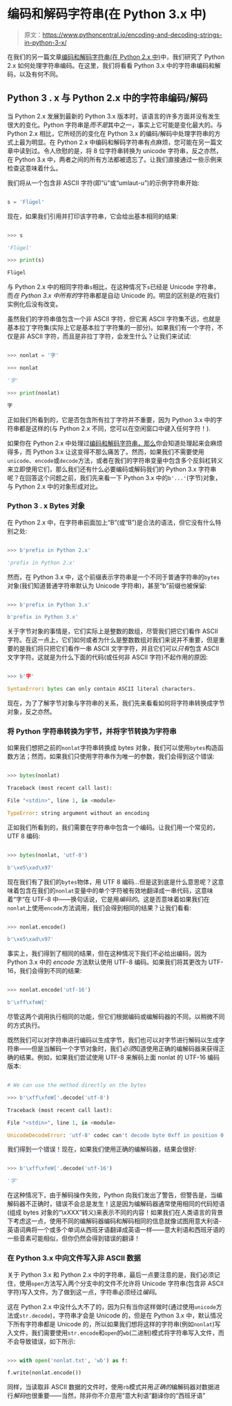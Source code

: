 # 编码和解码字符串(在 Python 3.x 中)

> 原文：<https://www.pythoncentral.io/encoding-and-decoding-strings-in-python-3-x/>

在我们的另一篇文章[编码和解码字符串(在 Python 2.x 中)](https://www.pythoncentral.io/python-unicode-encode-decode-strings-python-2x/ "Encoding and Decoding Strings (in Python 2.x)")中，我们研究了 Python 2.x 如何处理字符串编码。在这里，我们将看看 Python 3.x 中的字符串编码和解码，以及有何不同。

## **Python 3 . x 与 Python 2.x 中的字符串编码/解码**

当 Python 2.x 发展到最新的 Python 3.x 版本时，该语言的许多方面并没有发生很大的变化。Python 字符串是*而不是*其中之一，事实上它可能是变化最大的。与 Python 2.x 相比，它所经历的变化在 Python 3.x 的编码/解码中处理字符串的方式上最为明显。在 Python 2.x 中编码和解码字符串有点麻烦，您可能在另一篇文章中读到过。令人欣慰的是，将 8 位字符串转换为 unicode 字符串，反之亦然，在 Python 3.x 中，两者之间的所有方法都被遗忘了。让我们直接通过一些示例来检查这意味着什么。

我们将从一个包含非 ASCII 字符(即“ü”或“umlaut-u”)的示例字符串开始:

```py

s = 'Flügel'

```

现在，如果我们引用并打印该字符串，它会给出基本相同的结果:

```py

>>> s

'Flügel'

>>> print(s)

Flügel

```

与 Python 2.x 中的相同字符串`s`相比，在这种情况下`s`已经是 Unicode 字符串，而*在 Python 3.x 中所有的*字符串都是自动 Unicode 的。明显的区别是*的*在我们实例化后没有改变。

虽然我们的字符串值包含一个非 ASCII 字符，但它离 ASCII 字符集不远，也就是基本拉丁字符集(实际上它是基本拉丁字符集的一部分)。如果我们有一个字符，不仅是非 ASCII 字符，而且是非拉丁字符，会发生什么？让我们来试试:

```py

>>> nonlat = '字'

>>> nonlat

'字'

>>> print(nonlat)

字

```

正如我们所看到的，它是否包含所有拉丁字符并不重要，因为 Python 3.x 中的字符串都是这样的(与 Python 2.x 不同，您可以在空闲窗口中键入任何字符！).

如果你在 Python 2.x 中处理过[编码和解码字符串，那么](https://www.pythoncentral.io/python-unicode-encode-decode-strings-python-2x/)你会知道处理起来会麻烦得多，而 Python 3.x 让这变得不那么痛苦了。然而，如果我们不需要使用`unicode`、`encode`或`decode`方法，或者在我们的字符串变量中包含多个反斜杠转义来立即使用它们，那么我们还有什么必要编码或解码我们的 Python 3.x 字符串呢？在回答这个问题之前，我们先来看一下 Python 3.x 中的`b'...'`(字节)对象，与 Python 2.x 中的对象形成对比。

### **Python 3 . x Bytes 对象**

在 Python 2.x 中，在字符串前面加上“B”(或“B”)是合法的语法，但它没有什么特别之处:

```py

>>> b'prefix in Python 2.x'

'prefix in Python 2.x'

```

然而，在 Python 3.x 中，这个前缀表示字符串是一个不同于普通字符串的`bytes`对象(我们知道普通字符串默认为 Unicode 字符串)，甚至“b”前缀也被保留:

```py

>>> b'prefix in Python 3.x'

b'prefix in Python 3.x'

```

关于字节对象的事情是，它们实际上是整数的数组，尽管我们把它们看作 ASCII 字符。在这一点上，它们如何或者为什么是整数数组对我们来说并不重要，但是重要的是我们将只把它们看作一串 ASCII 文字字符，并且它们可以*只有*包含 ASCII 文字字符。这就是为什么下面的代码(或任何非 ASCII 字符)不起作用的原因:

```py

>>> b'字'

SyntaxError: bytes can only contain ASCII literal characters.

```

现在，为了了解字节对象与字符串的关系，我们先来看看如何将字符串转换成字节对象，反之亦然。

### **将 Python 字符串转换为字节，并将字节转换为字符串**

如果我们想把之前的`nonlat`字符串转换成 bytes 对象，我们可以使用`bytes`构造函数方法；然而，如果我们只使用字符串作为唯一的参数，我们会得到这个错误:

```py

>>> bytes(nonlat)

Traceback (most recent call last):

File "<stdin>", line 1, in <module>

TypeError: string argument without an encoding

```

正如我们所看到的，我们需要在字符串中包含一个编码。让我们用一个常见的，UTF 8 编码:

```py

>>> bytes(nonlat, 'utf-8')

b'\xe5\xad\x97'

```

现在我们有了我们的`bytes`物体，用 UTF 8 编码...但是这到底是什么意思呢？这意味着包含在我们的`nonlat`变量中的单个字符被有效地翻译成一串代码，这意味着“字“在 UTF-8 中——换句话说，它是用*编码的*。这是否意味着如果我们在`nonlat`上使用`encode`方法调用，我们会得到相同的结果？让我们看看:

```py

>>> nonlat.encode()

b'\xe5\xad\x97'

```

事实上，我们得到了相同的结果，但在这种情况下我们不必给出编码，因为 Python 3.x 中的 *encode* 方法默认使用 UTF-8 编码。如果我们将其更改为 UTF-16，我们会得到不同的结果:

```py

>>> nonlat.encode('utf-16')

b'\xff\xfeW['

```

尽管这两个调用执行相同的功能，但它们根据编码或编解码器的不同，以稍微不同的方式执行。

既然我们可以对字符串进行编码以生成字节，我们也可以对字节进行解码以生成字符串——但是当解码一个字节对象时，我们*必须*知道使用正确的编解码器来获得正确的结果。例如，如果我们尝试使用 UTF-8 来解码上面 nonlat 的 UTF-16 编码版本:

```py

# We can use the method directly on the bytes

>>> b'\xff\xfeW['.decode('utf-8')

Traceback (most recent call last):

File "<stdin>", line 1, in <module>

UnicodeDecodeError: 'utf-8' codec can't decode byte 0xff in position 0: invalid start byte

```

我们得到一个错误！现在，如果我们使用正确的编解码器，结果会很好:

```py

>>> b'\xff\xfeW['.decode('utf-16')

'字'

```

在这种情况下，由于解码操作失败，Python 向我们发出了警告，但警告是，当编解码器不正确时，错误不会总是发生！这是因为编解码器通常使用相同的代码短语(组成 bytes 对象的“\xXXX”转义)来表示不同的内容！如果我们在人类语言的背景下考虑这一点，使用不同的编解码器编码和解码相同的信息就像试图用意大利语-英语词典将一个或多个单词从西班牙语翻译成英语一样——意大利语和西班牙语的一些音素可能相似，但你仍然会得到错误的翻译！

### **在 Python 3.x 中向文件写入非 ASCII 数据**

关于 Python 3.x 和 Python 2.x 中的字符串，最后一点要注意的是，我们必须记住，使用`open`方法写入两个分支中的文件不允许将 Unicode 字符串(包含非 ASCII 字符)写入文件。为了做到这一点，字符串必须经过*编码*。

这在 Python 2.x 中没什么大不了的，因为只有当你这样做时(通过使用`unicode`方法或`str.decode`)，字符串才会是 Unicode 的，但是在 Python 3.x 中，默认情况下所有字符串都是 Unicode 的，所以如果我们想将这样的字符串(例如`nonlat`)写入文件，我们需要使用`str.encode`和`open`的`wb`(二进制)模式将字符串写入文件，而不会导致错误，如下所示:

```py

>>> with open('nonlat.txt', 'wb') as f:

f.write(nonlat.encode())

```

同样，当读取非 ASCII 数据的文件时，使用`rb`模式并用*正确的*编解码器对数据进行*解码*也很重要——当然，除非你不介意用“意大利语”翻译你的“西班牙语”